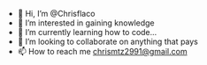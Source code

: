 - 👋 Hi, I’m @Chrisflaco
- 👀 I’m interested in gaining knowledge 
- 🌱 I’m currently learning how to code...
- 💞️ I’m looking to collaborate on anything that pays 
- 📫 How to reach me chrismtz2991@gmail.com

<!---
Chrisflaco/Chrisflaco is a ✨ special ✨ repository because its `README.md` (this file) appears on your GitHub profile.
You can click the Preview link to take a look at your changes.
--->
